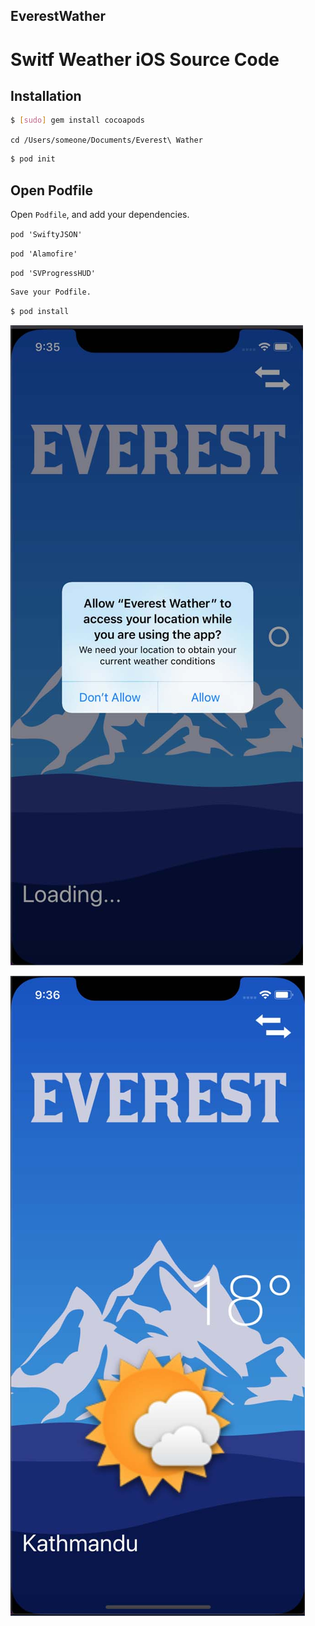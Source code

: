 ## EverestWather

# Switf Weather iOS Source Code

## Installation

```bash
$ [sudo] gem install cocoapods
```

`cd /Users/someone/Documents/Everest\ Wather`

```bash
$ pod init
```

## Open Podfile
Open `Podfile`, and add your dependencies.

`pod 'SwiftyJSON'`

`pod 'Alamofire'`

`pod 'SVProgressHUD'`

```bash
Save your Podfile.
```

```bash
$ pod install
```

!["Switf Weather iOS Source Code"](https://github.com/rusahang/EverestWather/blob/master/screenshot/open.jpg "Switf Weather iOS Source Code")

!["Switf Weather iOS Source Code"](https://github.com/rusahang/EverestWather/blob/master/screenshot/city.jpg "Switf Weather iOS Source Code")
